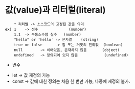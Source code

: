# 값(value)과 리터럴(literal)
        * 리터럴 -> 소스코드의 고정된 값을 의미
    ex) 1    -> 정수              (number)
        1.1  -> 부동소수점 실수   (number)  
        "hello" or 'hello' -> 문자열    (string)
        true or false      -> 참 또는 거짓의 진리값  (boolean)
        null        -> 비어있음, 존재하지 않음       (object)
        undefined   -> 정의되어 있지 않음            (undefined)

* 변수
- let 
    -> 값 재정의 가능
- const 
    -> 값에 대한 정의는 처음 한 번만 가능, 나중에 재정의 불가.